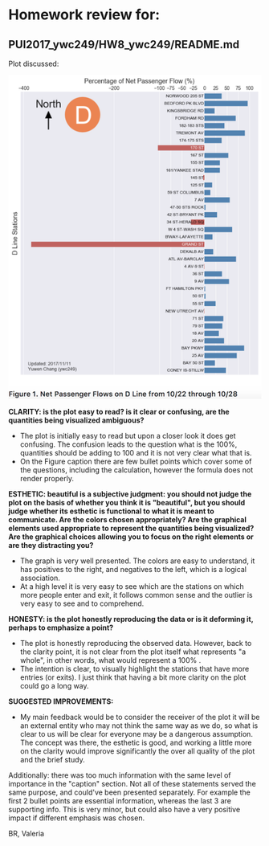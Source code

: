 # Homework review for:
## PUI2017_ywc249/HW8_ywc249/README.md

Plot discussed:

![Alt text](ywc249_plot.png)

__CLARITY: is the plot easy to read? is it clear or confusing, are the quantities being visualized ambiguous?__

- The plot is initially easy to read but upon a closer look it does get confusing. The confusion leads to the question what is the 100%, quantities should be adding to 100 and it is not very clear what that is. 
- On the Figure caption there are few bullet points which cover some of the questions, including the calculation, however the formula does not render properly. 


__ESTHETIC: beautiful is a subjective judgment: you should not judge the plot on the basis of whether you think it is "beautiful", but you should judge whether its esthetic is functional to what it is meant to communicate. Are the colors chosen appropriately? Are the graphical elements used appropriate to represent the quantities being visualized? Are the graphical choices allowing you to focus on the right elements or are they distracting you?__

- The graph is very well presented. The colors are easy to understand, it has positives to the right, and negatives to the left, which is a logical association. 
- At a high level it is very easy to see which are the stations on which more people enter and exit, it follows common sense and the outlier is very easy to see and to comprehend. 


__HONESTY: is the plot honestly reproducing the data or is it deforming it, perhaps to emphasize a point?__

- The plot is honestly reproducing the observed data. However, back to the clarity point, it is not clear from the plot itself what represents "a whole", in other words, what would represent a 100% .  
- The intention is clear, to visually highlight the stations that have more entries (or exits). I just think that having a bit more clarity on the plot could go a long way. 


__SUGGESTED IMPROVEMENTS:__

- My main feedback would be to consider the receiver of the plot it will be an external entity who may not think the same way as we do, so what is clear to us will be clear for everyone may be a dangerous assumption.  The concept was there, the esthetic is good, and working a little more on the clarity would improve significantly the over all quality of the plot and the brief study. 

Additionally: there was too much information with the same level of importance in the "caption" section. Not all of these statements served the same purpose, and could've been presented separately.  For example the first 2 bullet points are essential information, whereas the last 3 are supporting info.  This is very minor, but could also have a very positive impact if different emphasis was chosen.

BR,
Valeria
